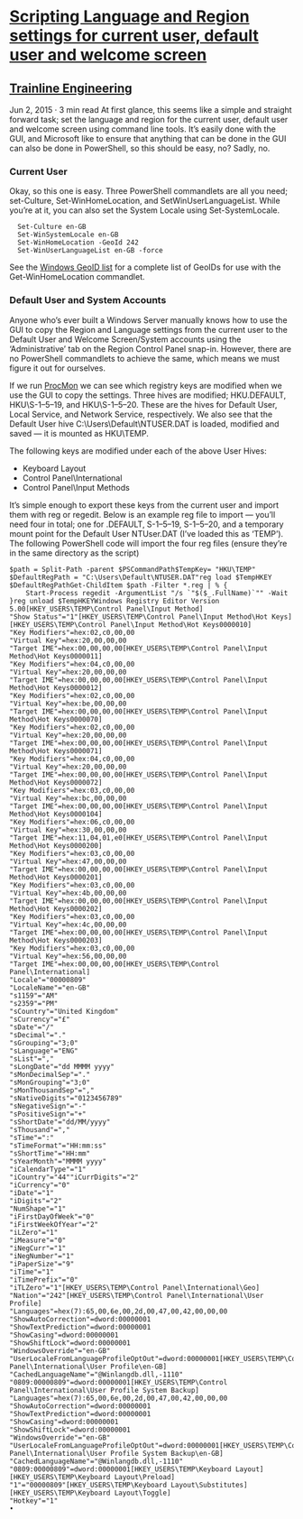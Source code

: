 


# [Scripting Language and Region settings for current user, default user and welcome screen](https://engineering.thetrainline.com/scripting-language-and-region-settings-for-current-user-default-user-and-welcome-screen-859bbd58900d)
 
## [Trainline Engineering](https://engineering.thetrainline.com/)


Jun 2, 2015 · 3 min read
At first glance, this seems like a simple and straight forward task; set the language and region for the current user, default user and welcome screen using command line tools. It’s easily done with the GUI, and Microsoft like to ensure that anything that can be done in the GUI can also be done in PowerShell, so this should be easy, no? Sadly, no.
### Current User
Okay, so this one is easy. Three PowerShell commandlets are all you need; set-Culture, Set-WinHomeLocation, and SetWinUserLanguageList. While you’re at it, you can also set the System Locale using Set-SystemLocale.

```
  Set-Culture en-GB
  Set-WinSystemLocale en-GB
  Set-WinHomeLocation -GeoId 242
  Set-WinUserLanguageList en-GB -force
```

See the [Windows GeoID list](https://msdn.microsoft.com/en-us/library/windows/desktop/dd374073%28v=vs.85%29.aspx) for a complete list of GeoIDs for use with the Get-WinHomeLocation commandlet.

### Default User and System Accounts

Anyone who’s ever built a Windows Server manually knows how to use the GUI to copy the Region and Language settings from the current user to the Default User and Welcome Screen/System accounts using the ‘Administrative’ tab on the Region Control Panel snap-in. However, there are no PowerShell commandlets to achieve the same, which means we must figure it out for ourselves.

If we run [ProcMon](https://technet.microsoft.com/en-us/library/bb896645.aspx) we can see which registry keys are modified when we use the GUI to copy the settings. Three hives are modified; HKU\.DEFAULT, HKU\S-1–5–19, and HKU\S-1–5–20. These are the hives for Default User, Local Service, and Network Service, respectively. We also see that the Default User hive C:\Users\Default\NTUSER.DAT is loaded, modified and saved — it is mounted as HKU\TEMP.

The following keys are modified under each of the above User Hives:

* Keyboard Layout
* Control Panel\International
* Control Panel\Input Methods

It’s simple enough to export these keys from the current user and import them with reg or regedit. Below is an example reg file to import — you’ll need four in total; one for .DEFAULT, S-1–5–19, S-1–5–20, and a temporary mount point for the Default User NTUser.DAT (I’ve loaded this as ‘TEMP’).
The following PowerShell code will import the four reg files (ensure they’re in the same directory as the script)

```
$path = Split-Path -parent $PSCommandPath$TempKey= "HKU\TEMP"
$DefaultRegPath = "C:\Users\Default\NTUSER.DAT"reg load $TempHKEY $DefaultRegPathGet-ChildItem $path -Filter *.reg | % {
    Start-Process regedit -ArgumentList "/s `"$($_.FullName)`"" -Wait
}reg unload $TempHKEYWindows Registry Editor Version 5.00[HKEY_USERS\TEMP\Control Panel\Input Method]
"Show Status"="1"[HKEY_USERS\TEMP\Control Panel\Input Method\Hot Keys][HKEY_USERS\TEMP\Control Panel\Input Method\Hot Keys0000010]
"Key Modifiers"=hex:02,c0,00,00
"Virtual Key"=hex:20,00,00,00
"Target IME"=hex:00,00,00,00[HKEY_USERS\TEMP\Control Panel\Input Method\Hot Keys0000011]
"Key Modifiers"=hex:04,c0,00,00
"Virtual Key"=hex:20,00,00,00
"Target IME"=hex:00,00,00,00[HKEY_USERS\TEMP\Control Panel\Input Method\Hot Keys0000012]
"Key Modifiers"=hex:02,c0,00,00
"Virtual Key"=hex:be,00,00,00
"Target IME"=hex:00,00,00,00[HKEY_USERS\TEMP\Control Panel\Input Method\Hot Keys0000070]
"Key Modifiers"=hex:02,c0,00,00
"Virtual Key"=hex:20,00,00,00
"Target IME"=hex:00,00,00,00[HKEY_USERS\TEMP\Control Panel\Input Method\Hot Keys0000071]
"Key Modifiers"=hex:04,c0,00,00
"Virtual Key"=hex:20,00,00,00
"Target IME"=hex:00,00,00,00[HKEY_USERS\TEMP\Control Panel\Input Method\Hot Keys0000072]
"Key Modifiers"=hex:03,c0,00,00
"Virtual Key"=hex:bc,00,00,00
"Target IME"=hex:00,00,00,00[HKEY_USERS\TEMP\Control Panel\Input Method\Hot Keys0000104]
"Key Modifiers"=hex:06,c0,00,00
"Virtual Key"=hex:30,00,00,00
"Target IME"=hex:11,04,01,e0[HKEY_USERS\TEMP\Control Panel\Input Method\Hot Keys0000200]
"Key Modifiers"=hex:03,c0,00,00
"Virtual Key"=hex:47,00,00,00
"Target IME"=hex:00,00,00,00[HKEY_USERS\TEMP\Control Panel\Input Method\Hot Keys0000201]
"Key Modifiers"=hex:03,c0,00,00
"Virtual Key"=hex:4b,00,00,00
"Target IME"=hex:00,00,00,00[HKEY_USERS\TEMP\Control Panel\Input Method\Hot Keys0000202]
"Key Modifiers"=hex:03,c0,00,00
"Virtual Key"=hex:4c,00,00,00
"Target IME"=hex:00,00,00,00[HKEY_USERS\TEMP\Control Panel\Input Method\Hot Keys0000203]
"Key Modifiers"=hex:03,c0,00,00
"Virtual Key"=hex:56,00,00,00
"Target IME"=hex:00,00,00,00[HKEY_USERS\TEMP\Control Panel\International]
"Locale"="00000809"
"LocaleName"="en-GB"
"s1159"="AM"
"s2359"="PM"
"sCountry"="United Kingdom"
"sCurrency"="£"
"sDate"="/"
"sDecimal"="."
"sGrouping"="3;0"
"sLanguage"="ENG"
"sList"=","
"sLongDate"="dd MMMM yyyy"
"sMonDecimalSep"="."
"sMonGrouping"="3;0"
"sMonThousandSep"=","
"sNativeDigits"="0123456789"
"sNegativeSign"="-"
"sPositiveSign"="+"
"sShortDate"="dd/MM/yyyy"
"sThousand"=","
"sTime"=":"
"sTimeFormat"="HH:mm:ss"
"sShortTime"="HH:mm"
"sYearMonth"="MMMM yyyy"
"iCalendarType"="1"
"iCountry"="44""iCurrDigits"="2"
"iCurrency"="0"
"iDate"="1"
"iDigits"="2"
"NumShape"="1"
"iFirstDayOfWeek"="0"
"iFirstWeekOfYear"="2"
"iLZero"="1"
"iMeasure"="0"
"iNegCurr"="1"
"iNegNumber"="1"
"iPaperSize"="9"
"iTime"="1"
"iTimePrefix"="0"
"iTLZero"="1"[HKEY_USERS\TEMP\Control Panel\International\Geo]
"Nation"="242"[HKEY_USERS\TEMP\Control Panel\International\User Profile]
"Languages"=hex(7):65,00,6e,00,2d,00,47,00,42,00,00,00
"ShowAutoCorrection"=dword:00000001
"ShowTextPrediction"=dword:00000001
"ShowCasing"=dword:00000001
"ShowShiftLock"=dword:00000001
"WindowsOverride"="en-GB"
"UserLocaleFromLanguageProfileOptOut"=dword:00000001[HKEY_USERS\TEMP\Control Panel\International\User Profile\en-GB]
"CachedLanguageName"="@Winlangdb.dll,-1110"
"0809:00000809"=dword:00000001[HKEY_USERS\TEMP\Control Panel\International\User Profile System Backup]
"Languages"=hex(7):65,00,6e,00,2d,00,47,00,42,00,00,00
"ShowAutoCorrection"=dword:00000001
"ShowTextPrediction"=dword:00000001
"ShowCasing"=dword:00000001
"ShowShiftLock"=dword:00000001
"WindowsOverride"="en-GB"
"UserLocaleFromLanguageProfileOptOut"=dword:00000001[HKEY_USERS\TEMP\Control Panel\International\User Profile System Backup\en-GB]
"CachedLanguageName"="@Winlangdb.dll,-1110"
"0809:00000809"=dword:00000001[HKEY_USERS\TEMP\Keyboard Layout][HKEY_USERS\TEMP\Keyboard Layout\Preload]
"1"="00000809"[HKEY_USERS\TEMP\Keyboard Layout\Substitutes][HKEY_USERS\TEMP\Keyboard Layout\Toggle]
"Hotkey"="1"
•	

```
